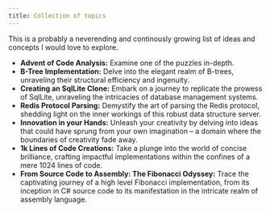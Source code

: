 ```yaml
---
title: Collection of topics 
---
```


This is a probably a neverending and continously growing list of ideas and concepts I would love to explore.

- **Advent of Code Analysis:** Examine one of the puzzles in-depth.
- **B-Tree Implementation:** Delve into the elegant realm of B-trees, unraveling their structural efficiency and ingenuity.
- **Creating an SqlLite Clone:** Embark on a journey to replicate the prowess of SqlLite, unraveling the intricacies of database management systems.
- **Redis Protocol Parsing:** Demystify the art of parsing the Redis protocol, shedding light on the inner workings of this robust data structure server.
- **Innovation in your Hands:** Unleash your creativity by delving into ideas that could have sprung from your own imagination – a domain where the boundaries of creativity fade away.
- **1k Lines of Code Creations:** Take a plunge into the world of concise brilliance, crafting impactful implementations within the confines of a mere 1024 lines of code.
- **From Source Code to Assembly: The Fibonacci Odyssey:** Trace the captivating journey of a high level Fibonacci implementation, from its inception in C# source code to its manifestation in the intricate realm of assembly language.
